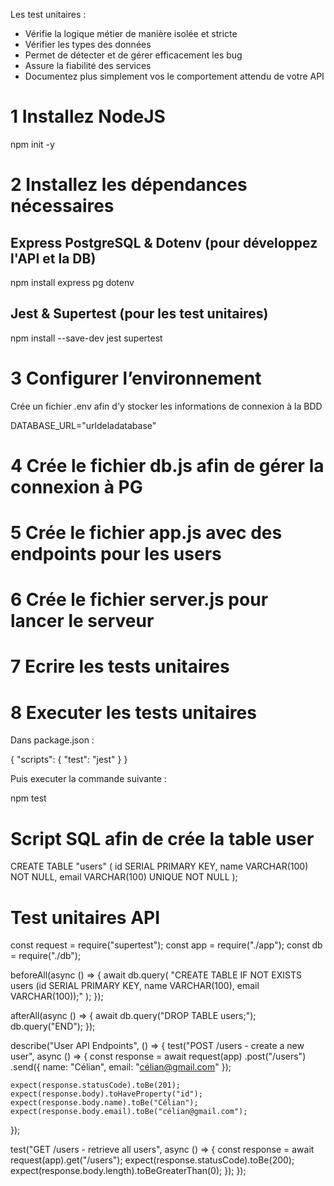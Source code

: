 Les test unitaires :

- Vérifie la logique métier de manière isolée et stricte
- Vérifier les types des données
- Permet de détecter et de gérer efficacement les bug
- Assure la fiabilité des services
- Documentez plus simplement vos le comportement attendu de votre API

# 1 Installez NodeJS

npm init -y

# 2 Installez les dépendances nécessaires

## Express PostgreSQL & Dotenv (pour développez l'API et la DB)

npm install express pg dotenv

## Jest & Supertest (pour les test unitaires)

npm install --save-dev jest supertest

# 3 Configurer l’environnement

Crée un fichier .env afin d'y stocker les informations de connexion à la BDD

DATABASE_URL="urldeladatabase"

# 4 Crée le fichier db.js afin de gérer la connexion à PG

# 5 Crée le fichier app.js avec des endpoints pour les users

# 6 Crée le fichier server.js pour lancer le serveur

# 7 Ecrire les tests unitaires

# 8 Executer les tests unitaires

Dans package.json :

{
"scripts": {
"test": "jest"
}
}

Puis executer la commande suivante :

npm test

# Script SQL afin de crée la table user

CREATE TABLE "users" (
id SERIAL PRIMARY KEY,
name VARCHAR(100) NOT NULL,
email VARCHAR(100) UNIQUE NOT NULL
);

# Test unitaires API

const request = require("supertest");
const app = require("./app");
const db = require("./db");

beforeAll(async () => {
await db.query(
"CREATE TABLE IF NOT EXISTS users (id SERIAL PRIMARY KEY, name VARCHAR(100), email VARCHAR(100));"
);
});

afterAll(async () => {
await db.query("DROP TABLE users;");
db.query("END");
});

describe("User API Endpoints", () => {
test("POST /users - create a new user", async () => {
const response = await request(app)
.post("/users")
.send({ name: "Célian", email: "célian@gmail.com" });

    expect(response.statusCode).toBe(201);
    expect(response.body).toHaveProperty("id");
    expect(response.body.name).toBe("Célian");
    expect(response.body.email).toBe("célian@gmail.com");

});

test("GET /users - retrieve all users", async () => {
const response = await request(app).get("/users");
expect(response.statusCode).toBe(200);
expect(response.body.length).toBeGreaterThan(0);
});
});
